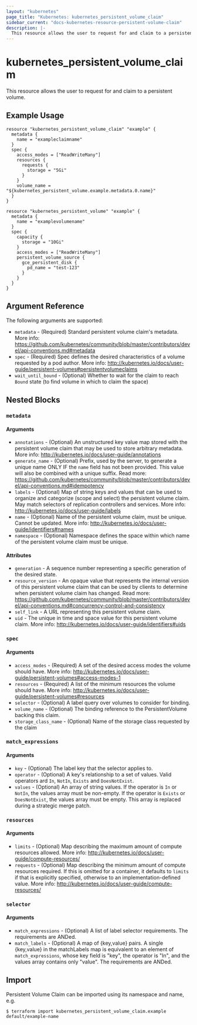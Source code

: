 ```yaml
---
layout: "kubernetes"
page_title: "Kubernetes: kubernetes_persistent_volume_claim"
sidebar_current: "docs-kubernetes-resource-persistent-volume-claim"
description: |-
  This resource allows the user to request for and claim to a persistent volume.
---
```


# kubernetes_persistent_volume_claim

This resource allows the user to request for and claim to a persistent volume.

## Example Usage

```hcl
resource "kubernetes_persistent_volume_claim" "example" {
  metadata {
    name = "exampleclaimname"
  }
  spec {
    access_modes = ["ReadWriteMany"]
    resources {
      requests {
        storage = "5Gi"
      }
    }
    volume_name = "${kubernetes_persistent_volume.example.metadata.0.name}"
  }
}

resource "kubernetes_persistent_volume" "example" {
  metadata {
    name = "examplevolumename"
  }
  spec {
    capacity {
      storage = "10Gi"
    }
    access_modes = ["ReadWriteMany"]
    persistent_volume_source {
      gce_persistent_disk {
        pd_name = "test-123"
      }
    }
  }
}
```

## Argument Reference

The following arguments are supported:

* `metadata` - (Required) Standard persistent volume claim's metadata. More info: https://github.com/kubernetes/community/blob/master/contributors/devel/api-conventions.md#metadata
* `spec` - (Required) Spec defines the desired characteristics of a volume requested by a pod author. More info: http://kubernetes.io/docs/user-guide/persistent-volumes#persistentvolumeclaims
* `wait_until_bound` - (Optional) Whether to wait for the claim to reach `Bound` state (to find volume in which to claim the space)

## Nested Blocks

### `metadata`

#### Arguments

* `annotations` - (Optional) An unstructured key value map stored with the persistent volume claim that may be used to store arbitrary metadata. More info: http://kubernetes.io/docs/user-guide/annotations
* `generate_name` - (Optional) Prefix, used by the server, to generate a unique name ONLY IF the `name` field has not been provided. This value will also be combined with a unique suffix. Read more: https://github.com/kubernetes/community/blob/master/contributors/devel/api-conventions.md#idempotency
* `labels` - (Optional) Map of string keys and values that can be used to organize and categorize (scope and select) the persistent volume claim. May match selectors of replication controllers and services. More info: http://kubernetes.io/docs/user-guide/labels
* `name` - (Optional) Name of the persistent volume claim, must be unique. Cannot be updated. More info: http://kubernetes.io/docs/user-guide/identifiers#names
* `namespace` - (Optional) Namespace defines the space within which name of the persistent volume claim must be unique.

#### Attributes

* `generation` - A sequence number representing a specific generation of the desired state.
* `resource_version` - An opaque value that represents the internal version of this persistent volume claim that can be used by clients to determine when persistent volume claim has changed. Read more: https://github.com/kubernetes/community/blob/master/contributors/devel/api-conventions.md#concurrency-control-and-consistency
* `self_link` - A URL representing this persistent volume claim.
* `uid` - The unique in time and space value for this persistent volume claim. More info: http://kubernetes.io/docs/user-guide/identifiers#uids

### `spec`

#### Arguments

* `access_modes` - (Required) A set of the desired access modes the volume should have. More info: http://kubernetes.io/docs/user-guide/persistent-volumes#access-modes-1
* `resources` - (Required) A list of the minimum resources the volume should have. More info: http://kubernetes.io/docs/user-guide/persistent-volumes#resources
* `selector` - (Optional) A label query over volumes to consider for binding.
* `volume_name` - (Optional) The binding reference to the PersistentVolume backing this claim.
* `storage_class_name` - (Optional) Name of the storage class requested by the claim

### `match_expressions`

#### Arguments

* `key` - (Optional) The label key that the selector applies to.
* `operator` - (Optional) A key's relationship to a set of values. Valid operators ard `In`, `NotIn`, `Exists` and `DoesNotExist`.
* `values` - (Optional) An array of string values. If the operator is `In` or `NotIn`, the values array must be non-empty. If the operator is `Exists` or `DoesNotExist`, the values array must be empty. This array is replaced during a strategic merge patch.


### `resources`

#### Arguments

* `limits` - (Optional) Map describing the maximum amount of compute resources allowed. More info: http://kubernetes.io/docs/user-guide/compute-resources/
* `requests` - (Optional) Map describing the minimum amount of compute resources required. If this is omitted for a container, it defaults to `limits` if that is explicitly specified, otherwise to an implementation-defined value. More info: http://kubernetes.io/docs/user-guide/compute-resources/

### `selector`

#### Arguments

* `match_expressions` - (Optional) A list of label selector requirements. The requirements are ANDed.
* `match_labels` - (Optional) A map of {key,value} pairs. A single {key,value} in the matchLabels map is equivalent to an element of `match_expressions`, whose key field is "key", the operator is "In", and the values array contains only "value". The requirements are ANDed.

## Import

Persistent Volume Claim can be imported using its namespace and name, e.g.

```
$ terraform import kubernetes_persistent_volume_claim.example default/example-name
```
